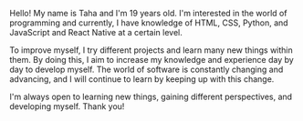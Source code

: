Hello! My name is Taha and I'm 19 years old. I'm interested in the world of programming and currently, I have knowledge of HTML, CSS, Python, and JavaScript and React Native at a certain level.

To improve myself, I try different projects and learn many new things within them. By doing this, I aim to increase my knowledge and experience day by day to develop myself. The world of software is constantly changing and advancing, and I will continue to learn by keeping up with this change.

I'm always open to learning new things, gaining different perspectives, and developing myself. Thank you!

